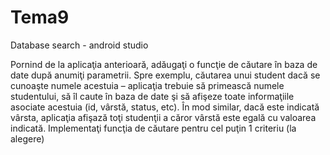 # Tema9
Database search - android studio

Pornind de la aplicaţia anterioară, adăugaţi o funcţie de căutare în baza de date după anumiţi parametrii. Spre 
exemplu, căutarea unui student dacă se cunoaşte numele acestuia – aplicaţia trebuie să primească numele studentului, 
să îl caute în baza de date şi să afişeze toate informaţiile asociate acestuia (id, vârstă, status, etc). În mod similar, dacă 
este indicată vârsta, aplicaţia afişază toţi studenţii a căror vârstă este egală cu valoarea indicată. Implementaţi funcţia 
de căutare pentru cel puţin 1 criteriu (la alegere)
